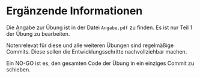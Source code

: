 # Ergänzende Informationen
Die Angabe zur Übung ist in der Datei `Angabe.pdf` zu finden.
Es ist nur Teil 1 der Übung zu bearbeiten.

Notenrelevat für diese und alle weiteren Übungen sind
regelmäßige Commits. Diese sollen die Entwicklungsschritte 
nachvollziehbar machen.

Ein NO-GO ist es, den gesamten Code der Übung in ein einziges 
Commit zu schieben.


